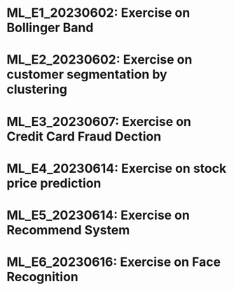 # ML_E1_20230602: Exercise on Bollinger Band
# ML_E2_20230602: Exercise on customer segmentation by clustering
# ML_E3_20230607: Exercise on Credit Card Fraud Dection
# ML_E4_20230614: Exercise on stock price prediction
# ML_E5_20230614: Exercise on Recommend System
# ML_E6_20230616: Exercise on Face Recognition
